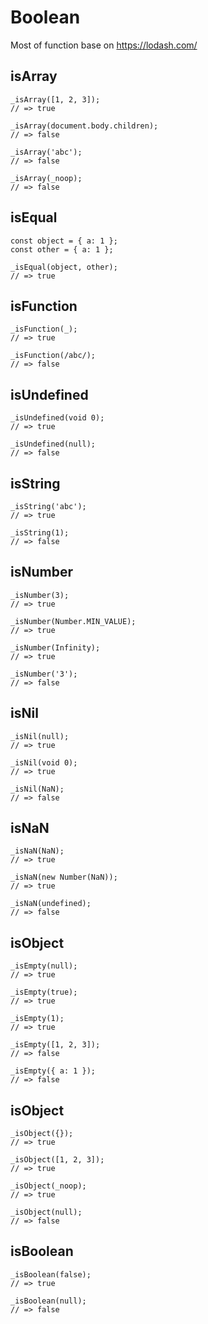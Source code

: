 # Boolean

Most of function base on <https://lodash.com/>

## isArray

```tsx |pure
_isArray([1, 2, 3]);
// => true

_isArray(document.body.children);
// => false

_isArray('abc');
// => false

_isArray(_noop);
// => false
```

## isEqual

```tsx |pure
const object = { a: 1 };
const other = { a: 1 };

_isEqual(object, other);
// => true
```

## isFunction

```tsx |pure
_isFunction(_);
// => true

_isFunction(/abc/);
// => false
```

## isUndefined

```tsx |pure
_isUndefined(void 0);
// => true

_isUndefined(null);
// => false
```

## isString

```tsx |pure
_isString('abc');
// => true

_isString(1);
// => false
```

## isNumber

```tsx |pure
_isNumber(3);
// => true

_isNumber(Number.MIN_VALUE);
// => true

_isNumber(Infinity);
// => true

_isNumber('3');
// => false
```

## isNil

```tsx |pure
_isNil(null);
// => true

_isNil(void 0);
// => true

_isNil(NaN);
// => false
```

## isNaN

```tsx |pure
_isNaN(NaN);
// => true

_isNaN(new Number(NaN));
// => true

_isNaN(undefined);
// => false
```

## isObject

```tsx |pure
_isEmpty(null);
// => true

_isEmpty(true);
// => true

_isEmpty(1);
// => true

_isEmpty([1, 2, 3]);
// => false

_isEmpty({ a: 1 });
// => false
```

<!-- ----------------------- -->

## isObject

```tsx |pure
_isObject({});
// => true

_isObject([1, 2, 3]);
// => true

_isObject(_noop);
// => true

_isObject(null);
// => false
```

<!-- ----------------------- -->

## isBoolean

```tsx |pure
_isBoolean(false);
// => true

_isBoolean(null);
// => false
```

<!--------------------------->
